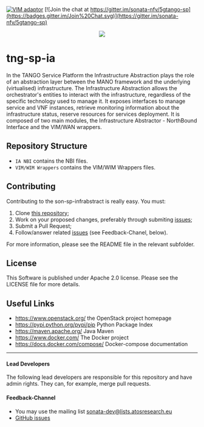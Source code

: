 [![VIM adaptor](http://jenkins.sonata-nfv.eu/buildStatus/icon?job=tng-sp-ia)](http://jenkins.sonata-nfv.eu/job/tng-sp-ia)
[![Join the chat at https://gitter.im/sonata-nfv/5gtango-sp](https://badges.gitter.im/Join%20Chat.svg)](https://gitter.im/sonata-nfv/5gtango-sp)
 
 <p align="center"><img src="https://github.com/sonata-nfv/tng-api-gtw/wiki/images/sonata-5gtango-logo-500px.png" /></p>
 
# tng-sp-ia

In the TANGO Service Platform the Infrastructure Abstraction plays the role of an abstraction layer between the MANO framework and the underlying (virtualised) infrastructure.
The Infrastructure Abstraction allows the orchestrator's entities to interact with the infrastructure, regardless of the specific technology used to manage it. It exposes interfaces to manage service and VNF instances, retrieve monitoring information about the infrastructure status, reserve resources for services deployment.
It is composed of two main modules, the Infrastructure Abstractor - NorthBound Interface and the VIM/WAN wrappers.


## Repository Structure
  
 * `IA NBI` contains the NBI files.
 * `VIM/WIM Wrappers` contains the VIM/WIM Wrappers files.

## Contributing

Contributing to the son-sp-infrabstract is really easy. You must:

1. Clone [this repository](https://github.com/sonata-nfv/tng-sp-ia);
2. Work on your proposed changes, preferably through submiting [issues](https://github.com/sonata-nfv/tng-sp-ia/issues);
3. Submit a Pull Request;
4. Follow/answer related [issues](https://github.com/sonata-nfv/tng-sp-ia/issues) (see Feedback-Chanel, below).

For more information, please see the README file in the relevant subfolder.

## License

This Software is published under Apache 2.0 license. Please see the LICENSE file for more details.

## Useful Links

* https://www.openstack.org/ the OpenStack project homepage
* https://pypi.python.org/pypi/pip Python Package Index
* https://maven.apache.org/ Java Maven
* https://www.docker.com/ The Docker project
* https://docs.docker.com/compose/ Docker-compose documentation


---
#### Lead Developers

The following lead developers are responsible for this repository and have admin rights. They can, for example, merge pull requests.


#### Feedback-Channel

* You may use the mailing list [sonata-dev@lists.atosresearch.eu](mailto:sonata-dev@lists.atosresearch.eu)
* [GitHub issues](https://github.com/sonata-nfv/son-sp-infrabstract/issues)
